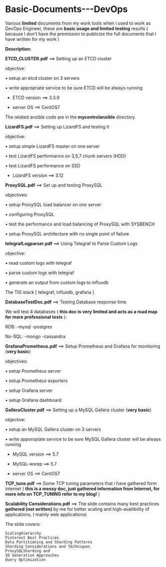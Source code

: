 # Basic-Documents---DevOps
Various **limited** documents from my work tools when i used to work as DevOps Engineer, these are **basic usage and limited testing** results ( because I don't have the premission to publicize the full documents that I have written for my work ) 


**Description**:


**ETCD_CLUSTER.pdf** ==> Setting up an ETCD cluster

objective:

• setup an etcd cluster on 3 servers

• write appropriate service to be sure ETCD will be always running

- ETCD version ==> 3.3.9

- server OS ==> CentOS7

The related ansible code are in the **mycontrolansible** directory.


**LizardFS.pdf** ==> Setting up LizardFS and testing it

objective:

• setup simple LizardFS master on one server

• test LizardFS performance on 3,5,7 chunk servers (HDD)

• test LizardFS performance on SSD

- LizardFS version ==> 3.12


**ProxySQL.pdf** ==> Set up and testing ProxySQL

objectives:

• setup ProxySQL load balancer on one server

• configuring ProxySQL

• test the performance and load balancing of ProxySQL with SYSBENCH

• setup ProxySQL architecture with no single point of failure


**telegrafLogparser.pdf** ==> Using Telegraf to Parse Custom Logs

objective:

• read custom logs with telegraf

• parse custom logs with telegraf

• generate an output from custom logs to influxdb

The TIG stack [ telegraf, influxdb, grafana ]


**DatabaseTestDoc.pdf** ==> Testing Database response time

We will test 4 databases ( **this doc is very limited and acts as a road map for more professional tests** ):

RDB:
-mysql
-postgres

No-SQL:
-mongo
-cassandra


**GrafanaPrometheus.pdf** ==> Setup Prometheus and Grafana for monitoring (**very basic**)

objectives:

• setup Prometheus server

• setup Prometheus exporters

• setup Grafana server

• setup Grafana dashboard


**GalleraCluster.pdf** ==> Setting up a MySQL Gallera cluster (**very basic**)

objective:

• setup an MySQL Gallera cluster on 3 servers

• write apporopiate service to be sure MySQL Gallera cluster will be always running

- MySQL version ==> 5.7

- MySQL-wsrep ==> 5.7

- server OS ==> CentOS7


**TCP_tune.pdf** ==> Some TCP tuning parameters that i have gathered form internet ( **this is a messy doc, just gathered information from Internet, for more info on TCP_TUNING refer to my blog!** )

**Scalability Considerations.pdf** ==> The slide contains many best practices **gathered (not written)** by me for better scaling and high-availibility of applications. ( mainly web applications)

The slide covers:

    ScalingHierarchy
    Pinterest Best Practices
    Data Partitioning and Sharding Patterns
    Sharding Considerations and Techniques
    ProxySQLSharding and
    ID Generation Approaches
    Query Optimization


